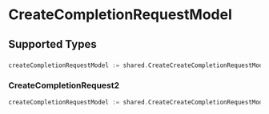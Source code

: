 # CreateCompletionRequestModel


## Supported Types

### 

```go
createCompletionRequestModel := shared.CreateCreateCompletionRequestModelStr(string{/* values here */})
```

### CreateCompletionRequest2

```go
createCompletionRequestModel := shared.CreateCreateCompletionRequestModelCreateCompletionRequest2(shared.CreateCompletionRequest2{/* values here */})
```

